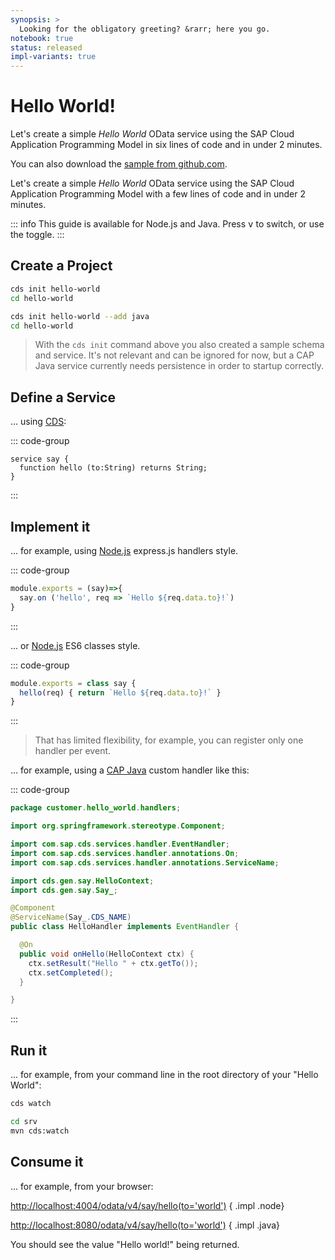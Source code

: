 ```yaml
---
synopsis: >
  Looking for the obligatory greeting? &rarr; here you go.
notebook: true
status: released
impl-variants: true
---
```


# Hello World!

<div class="impl node">

Let's create a simple  _Hello World_ OData service using the SAP Cloud Application Programming Model in six lines of code and in under 2 minutes.

You can also download the [sample from github.com](https://github.com/sap-samples/cloud-cap-samples/tree/main/hello).

</div>

<div class="impl java">

Let's create a simple _Hello World_ OData service using the SAP Cloud Application Programming Model with a few lines of code and in under 2 minutes.

</div>

::: info This guide is available for Node.js and Java.
Press <kbd>v</kbd> to switch, or use the toggle.
:::

## Create a Project

<div class="impl node">

```sh
cds init hello-world
cd hello-world
```

</div>

<div class="impl java">

```sh
cds init hello-world --add java
cd hello-world
```

> With the `cds init` command above you also created a sample schema and service. It's not relevant and can be ignored for now, but a CAP Java service currently needs persistence in order to startup correctly.

</div>

## Define a Service
... using [CDS](../cds/):

::: code-group

```cds [srv/world.cds]
service say {
  function hello (to:String) returns String;
}
```
:::


## Implement it

<div class="impl node">

... for example, using [Node.js](../node.js/) express.js handlers style.

::: code-group

```js [srv/world.js]
module.exports = (say)=>{
  say.on ('hello', req => `Hello ${req.data.to}!`)
}
```
:::

... or [Node.js](../node.js/) ES6 classes style.

::: code-group

```js [srv/world.js]
module.exports = class say {
  hello(req) { return `Hello ${req.data.to}!` }
}
```
:::

> That has limited flexibility, for example, you can register only one handler per event.

</div>

<div class="impl java">

... for example, using a [CAP Java](../java/event-handlers) custom handler like this:

::: code-group

```java [srv/src/main/java/customer/hello_world/handlers/HelloHandler.java]
package customer.hello_world.handlers;

import org.springframework.stereotype.Component;

import com.sap.cds.services.handler.EventHandler;
import com.sap.cds.services.handler.annotations.On;
import com.sap.cds.services.handler.annotations.ServiceName;

import cds.gen.say.HelloContext;
import cds.gen.say.Say_;

@Component
@ServiceName(Say_.CDS_NAME)
public class HelloHandler implements EventHandler {

  @On
  public void onHello(HelloContext ctx) {
    ctx.setResult("Hello " + ctx.getTo());
    ctx.setCompleted();
  }

}
```
:::

</div>


## Run it

... for example, from your command line in the root directory of your "Hello World":


<div class="impl node">

```sh
cds watch
```

</div>

<div class="impl java">

```sh
cd srv
mvn cds:watch
```

</div>

## Consume it
... for example, from your browser:<br>

<http://localhost:4004/odata/v4/say/hello(to='world')>  { .impl .node}

<http://localhost:8080/odata/v4/say/hello(to='world')> { .impl .java}

You should see the value "Hello world!" being returned.

<!--- % include links.md %} -->
